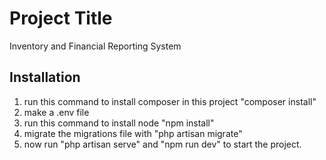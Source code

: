 # Project Title
Inventory and Financial Reporting System

## Installation
1. run this command to install composer in this project "composer install"
2. make a .env file
3. run this command to install node "npm install"
4. migrate the migrations file with "php artisan migrate"
5. now run "php artisan serve" and "npm run dev" to start the project.
